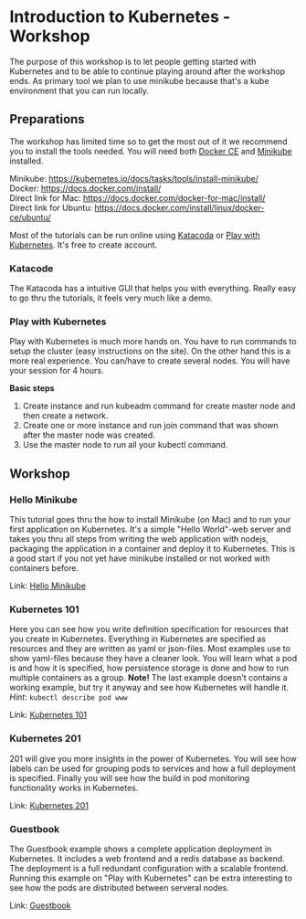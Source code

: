 # Introduction to Kubernetes - Workshop

The purpose of this workshop is to let people getting started with Kubernetes and to be able to continue playing around after the workshop ends. As primary tool we plan to use minikube because that's a kube environment that you can run locally.

## Preparations

The workshop has limited time so to get the most out of it we recommend you to install the tools needed. You will need both [Docker CE](https://www.docker.com/) and [Minikube](https://github.com/kubernetes/minikube) installed.

Minikube: https://kubernetes.io/docs/tasks/tools/install-minikube/<br/>
Docker: https://docs.docker.com/install/<br/>
Direct link for Mac: https://docs.docker.com/docker-for-mac/install/<br/>
Direct link for Ubuntu: https://docs.docker.com/install/linux/docker-ce/ubuntu/

Most of the tutorials can be run online using [Katacoda](https://www.katacoda.com/courses/kubernetes/playground) or [Play with Kubernetes](https://labs.play-with-k8s.com). It's free to create account. 

### Katacode

The Katacoda has a intuitive GUI that helps you with everything. Really easy to go thru the tutorials, it feels very much like a demo. 

### Play with Kubernetes

Play with Kubernetes is much more hands on. You have to run commands to setup the cluster (easy instructions on the site). On the other hand this is a more real experience. You can/have to create several nodes. You will have your session for 4 hours.

**Basic steps**

1. Create instance and run kubeadm command for create master node and then create a network.
2. Create one or more instance and run join command that was shown after the master node was created.
3. Use the master node to run all your kubectl command. 

## Workshop

### Hello Minikube

This tutorial goes thru the how to install Minikube (on Mac) and to run your first application on Kubernetes. It's a simple "Hello World"-web server and takes you thru all steps from writing the web application with nodejs, packaging the application in a container and deploy it to Kubernetes. This is a good start if you not yet have minikube installed or not worked with containers before.

Link: [Hello Minikube](https://kubernetes.io/docs/tutorials/stateless-application/hello-minikube/)

### Kubernetes 101

Here you can see how you write definition specification for resources that you create in Kubernetes. Everything in Kubernetes are specified as resources and they are written as yaml or json-files. Most examples use to show yaml-files because they have a cleaner look. You will learn what a pod is and how it is specified, how persistence storage is done and how to run multiple containers as a group. **Note!** The last example doesn't contains a working example, but try it anyway and see how Kubernetes will handle it. _Hint_: `kubectl describe pod www`

Link: [Kubernetes 101](https://kubernetes.io/docs/user-guide/walkthrough/)

### Kubernetes 201

201 will give you more insights in the power of Kubernetes. You will see how labels can be used for grouping pods to services and how a full deployment is specified. Finally you will see how the build in pod monitoring functionality works in Kubernetes.

Link: [Kubernetes 201](https://kubernetes.io/docs/user-guide/walkthrough/k8s201/)

### Guestbook

The Guestbook example shows a complete application deployment in Kubernetes. It includes a web frontend and a redis database as backend. The deployment is a full redundant configuration with a scalable frontend. Running this example on "Play with Kubernetes" can be extra interesting to see how the pods are distributed between serveral nodes.

Link: [Guestbook](https://kubernetes.io/docs/tutorials/stateless-application/guestbook/)
